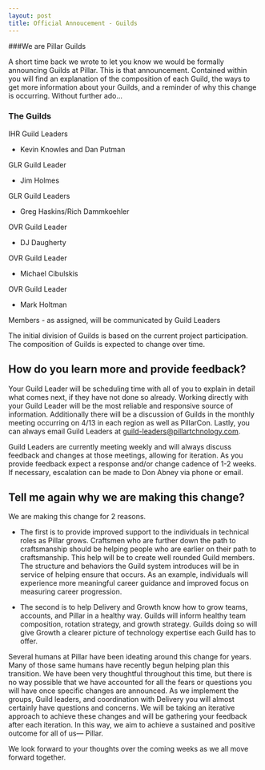 ```yaml
---
layout: post
title: Official Annoucement - Guilds
---
```


###We are Pillar Guilds

A short time back we wrote to let you know we would be formally announcing Guilds at Pillar. This is that announcement. Contained within you will find an explanation of the composition of each Guild, the ways to get more information about your Guilds, and a reminder of why this change is occurring. Without further ado...

### The Guilds

IHR Guild Leaders
- Kevin Knowles and Dan Putman

GLR Guild Leader
- Jim Holmes

GLR Guild Leaders
- Greg Haskins/Rich Dammkoehler

OVR Guild Leader
- DJ Daugherty

OVR Guild Leader
- Michael Cibulskis

OVR Guild Leader
- Mark Holtman

Members - as assigned, will be communicated by Guild Leaders

The initial division of Guilds is based on the current project participation.  The composition of Guilds is expected to change over time.

## How do you learn more and provide feedback?

Your Guild Leader will be scheduling time with all of you to explain in detail what comes next, if they have not done so already. Working directly with your Guild Leader will be the most reliable and responsive source of information. Additionally there will be a discussion of Guilds in the monthly meeting occurring on 4/13 in each region as well as PillarCon. Lastly, you can always email Guild Leaders at guild-leaders@pillartchnology.com.

Guild Leaders are currently meeting weekly and will always discuss feedback and changes at those meetings, allowing for iteration. As you provide feedback expect a response and/or change cadence of 1-2 weeks. If necessary,  escalation can be made to Don Abney via phone or email.

## Tell me again why we are making this change?
We are making this change for 2 reasons. 

* The first is to provide improved support to the individuals in technical roles as Pillar grows. Craftsmen who are further down the path to craftsmanship should be helping people who are earlier on their path to craftsmanship. This help will be to create well rounded Guild members. The structure and behaviors the Guild system introduces will be in service of helping ensure that occurs. As an example, individuals will experience more meaningful career guidance and improved focus on measuring career progression.

* The second is to help Delivery and Growth know how to grow teams, accounts, and Pillar in a healthy way. Guilds will inform healthy team composition, rotation strategy, and growth strategy. Guilds doing so will give Growth a clearer picture of technology expertise each Guild has to offer.

Several humans at Pillar have been ideating around this change for years. Many of those same humans have recently begun helping plan this transition. We have been very thoughtful throughout this time, but there is no way possible that we have accounted for all the fears or questions you will have once specific changes are announced. As we implement the groups, Guild leaders, and coordination with Delivery you will almost certainly have questions and concerns. We will be taking an iterative approach to achieve these changes and will be gathering your feedback after each iteration. In this way, we aim to achieve a sustained and positive outcome for all of us— Pillar.

We look forward to your thoughts over the coming weeks as we all move forward together.
